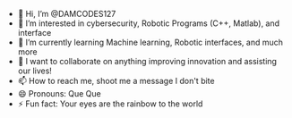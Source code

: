 - 👋 Hi, I’m @DAMCODES127
- 👀 I’m interested in cybersecurity, Robotic Programs (C++, Matlab), and interface 
- 🌱 I’m currently learning Machine learning, Robotic interfaces, and much more
- 💞️ I want to collaborate on anything improving innovation and assisting our lives!
- 📫 How to reach me, shoot me a message I don't bite
- 😄 Pronouns: Que Que
- ⚡ Fun fact: Your eyes are the rainbow to the world

<!---
DAMCODES127/DAMCODES127 is a ✨ special ✨ repository because its `README.md` (this file) appears on your GitHub profile.
You can click the Preview link to take a look at your changes.
--->
